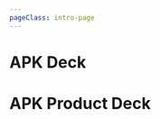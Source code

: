 ```yaml
---
pageClass: intro-page
---
```


# APK Deck

<!-- markdownlint-disable-next-line -->
# APK Product Deck
